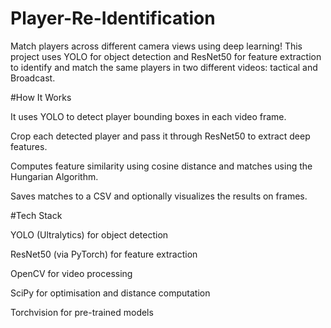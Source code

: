 # Player-Re-Identification

Match players across different camera views using deep learning!
This project uses YOLO for object detection and ResNet50 for feature extraction to identify and match the same players in two different videos: tactical and Broadcast.


#How It Works

It uses YOLO to detect player bounding boxes in each video frame.

Crop each detected player and pass it through ResNet50 to extract deep features.

Computes feature similarity using cosine distance and matches using the Hungarian Algorithm.

Saves matches to a CSV and optionally visualizes the results on frames.


#Tech Stack

YOLO (Ultralytics) for object detection

ResNet50 (via PyTorch) for feature extraction

OpenCV for video processing

SciPy for optimisation and distance computation

Torchvision for pre-trained models
